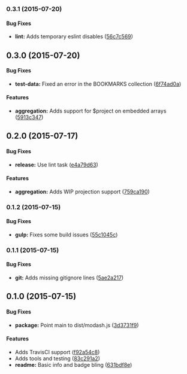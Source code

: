 ### 0.3.1 (2015-07-20)


#### Bug Fixes

* **lint:** Adds temporary eslint disables ([56c7c569](https://github.com/TomNeyland/modash.js/commit/56c7c569055fe3c6901dff533c985011a7c2a34d))


## 0.3.0 (2015-07-20)


#### Bug Fixes

* **test-data:** Fixed an error in the BOOKMARKS collection ([6f74ad0a](https://github.com/TomNeyland/modash.js/commit/6f74ad0a798b86aa33476e186b313b5bb98fec9c))


#### Features

* **aggregation:** Adds support for $project on embedded arrays ([5913c347](https://github.com/TomNeyland/modash.js/commit/5913c34749e4895214174e09ac5a2eab104f76cf))


## 0.2.0 (2015-07-17)


#### Bug Fixes

* **release:** Use lint task ([e4a79d63](https://github.com/TomNeyland/modash.js/commit/e4a79d63857b8e729ccc7a2030ce2c444d5f2a86))


#### Features

* **aggregation:** Adds WIP projection support ([759ca190](https://github.com/TomNeyland/modash.js/commit/759ca190b21d95924718e9967c37d6bd1d3b1bf8))


### 0.1.2 (2015-07-15)


#### Bug Fixes

* **gulp:** Fixes some build issues ([55c1045c](https://github.com/TomNeyland/modash.js/commit/55c1045cd8c3f22eee06c0ecb1c152e52a99f431))


### 0.1.1 (2015-07-15)


#### Bug Fixes

* **git:** Adds missing gitignore lines ([5ae2a217](https://github.com/TomNeyland/modash.js/commit/5ae2a2172aa5aa2995c74979ad686d5a3de3367d))


## 0.1.0 (2015-07-15)


#### Bug Fixes

* **package:** Point main to dist/modash.js ([3d3731f9](https://github.com/TomNeyland/modash.js/commit/3d3731f92e82e29f81f5dee498046f6b7cc8584d))


#### Features

* Adds TravisCI support ([f92a54c8](https://github.com/TomNeyland/modash.js/commit/f92a54c81fe550742b67e7d94c93d9294ff108f0))
* Adds tools and testing ([83c291a2](https://github.com/TomNeyland/modash.js/commit/83c291a291bf6032c9e876589303ee02f9526980))
* **readme:** Basic info and badge bling ([631bdf8e](https://github.com/TomNeyland/modash.js/commit/631bdf8e628dc641e1144901a6d1705315e7883f))


